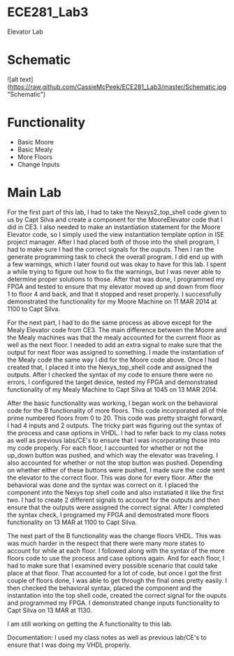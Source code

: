 ECE281_Lab3
===========

Elevator Lab

# Schematic
![alt text] (https://raw.github.com/CassieMcPeek/ECE281_Lab3/master/Schematic.jpg "Schematic")

# Functionality
- Basic Moore
- Basic Mealy
- More Floors
- Change Inputs


# Main Lab
For the first part of this lab, I had to take the Nexys2_top_shell code given to us by Capt Silva and create a component for the MooreElevator code that I did in CE3. I also needed to make an instantiation statement for the Moore Elevator code, so I simply used the view instantiation template option in ISE project manager. After I had placed both of those into the shell program, I had to make sure I had the correct signals for the ouputs. Then I ran the generate programming task to check the overall program. I did end up with a few warnings, which I later found out was okay to have for this lab. I spent a while trying to figure out how to fix the warnings, but I was never able to determine proper solutions to those. After that was done, I programmed my FPGA and tested to ensure that my elevator moved up and down from floor 1 to floor 4 and back, and that it stopped and reset properly. I successfully demonstrated the functionality for my Moore Machine on 11 MAR 2014 at 1100 to Capt Silva.

For the next part, I had to do the same process as above except for the Mealy Elevator code from CE3. The main difference between the Moore and the Mealy machines was that the mealy accounted for the current floor as well as the next floor. I needed to add an extra signal to make sure that the output for next floor was assigned to something. I made the instantiation of the Mealy code the same way I did for the Moore code above. Once I had created that, I placed it into the Nexys_top_shell code and assigned the outputs. After I checked the syntax of my code to ensure there were no errors, I configured the target device, tested my FPGA and demonstrated functionality of my Mealy Machine to Capt Silva at 1045 on 13 MAR 2014.

After the basic functionality was working, I began work on the behavioral code for the B functionality of more floors. This code incorporated all of thIe prime numbered floors from 0 to 20. This code was pretty straight forward, I had 4 inputs and 2 outputs. The tricky part was figuring out the syntax of the process and case options in VHDL. I had to refer back to my class notes as well as previous labs/CE's to ensure that I was incorporating those into my code properly. For each floor, I accounted for whether or not the up_down button was pushed, and which way the elevator was traveling. I also accounted for whether or not the stop button was pushed. Depending on whether either of these buttons were pushed, I made sure the code sent the elevator to the correct floor. This was done for every floor. After the behavioral was done and the syntax was correct on it. I placed the component into the Nexys top shell code and also instatiated it like the first two. I had to create 2 different signals to account for the outputs and then ensure that the outputs were assigned the correct signal. After I completed the syntax check, I programed my FPGA and demostrated more floors functionality on 13 MAR at 1100 to Capt Silva.

The next part of the B functionality was the change floors VHDL. This was was much harder in the respect that there were many more states to account for while at each floor. I followed along with the syntax of the more floors code to use the process and case options again. And for each floor, I had to make sure that I examined every possible scenario that could take place at that floor. That accounted for a lot of code, but once I got the first couple of floors done, I was able to get through the final ones pretty easily. I then checked the behavioral syntax, placed the component and the instantation into the top shell code, created the correct signal for the ouputs and programmed my FPGA. I demonstrated change inputs functionality to Capt Silva on 13 MAR at 1130.

I am still working on getting the A functionality to this lab. 


Documentation: I used my class notes as well as previous lab/CE's to ensure that I was doing my VHDL properly. 
